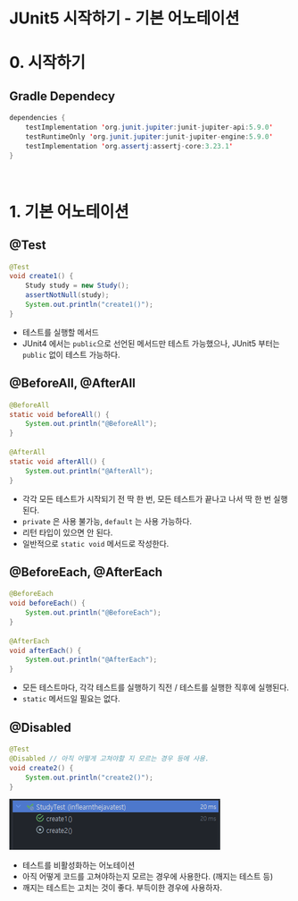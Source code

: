# JUnit5 시작하기 - 기본 어노테이션

# 0. 시작하기

## Gradle Dependecy

```java
dependencies {
    testImplementation 'org.junit.jupiter:junit-jupiter-api:5.9.0'
    testRuntimeOnly 'org.junit.jupiter:junit-jupiter-engine:5.9.0'
    testImplementation 'org.assertj:assertj-core:3.23.1'
}
```

<br>

# 1. 기본 어노테이션

## @Test

```java
@Test
void create1() {
    Study study = new Study();
    assertNotNull(study);
    System.out.println("create1()");
}
```

- 테스트를 실행할 메서드
- JUnit4 에서는 `public`으로 선언된 메서드만 테스트 가능했으나, JUnit5 부터는 `public` 없이 테스트 가능하다.

## @BeforeAll, @AfterAll

```java
@BeforeAll
static void beforeAll() {
    System.out.println("@BeforeAll");
}

@AfterAll
static void afterAll() {
    System.out.println("@AfterAll");
}
```

- 각각 모든 테스트가 시작되기 전 딱 한 번, 모든 테스트가 끝나고 나서 딱 한 번 실행된다.
- `private` 은 사용 불가능, `default` 는 사용 가능하다.
- 리턴 타입이 있으면 안 된다.
- 일반적으로 `static void` 메서드로 작성한다.

## @BeforeEach, @AfterEach

```java
@BeforeEach
void beforeEach() {
    System.out.println("@BeforeEach");
}

@AfterEach
void afterEach() {
    System.out.println("@AfterEach");
}
```

- 모든 테스트마다, 각각 테스트를 실행하기 직전 / 테스트를 실행한 직후에 실행된다.
- `static` 메서드일 필요는 없다.

## @Disabled

```java
@Test
@Disabled // 아직 어떻게 고쳐야할 지 모르는 경우 등에 사용.
void create2() {
    System.out.println("create2()");
}
```

![img.png](../images/img.png)

- 테스트를 비활성화하는 어노테이션
- 아직 어떻게 코드를 고쳐야하는지 모르는 경우에 사용한다. (깨지는 테스트 등)
- 깨지는 테스트는 고치는 것이 좋다. 부득이한 경우에 사용하자.